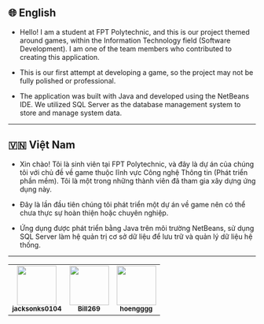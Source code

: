 ## 🌐 English

- Hello! I am a student at FPT Polytechnic, and this is our project themed around games, within the Information Technology field (Software Development). I am one of the team members who contributed to creating this application.

- This is our first attempt at developing a game, so the project may not be fully polished or professional.

- The application was built with Java and developed using the NetBeans IDE. We utilized SQL Server as the database management system to store and manage system data.

---

## 🇻🇳 Việt Nam

- Xin chào! Tôi là sinh viên tại FPT Polytechnic, và đây là dự án của chúng tôi với chủ đề về game thuộc lĩnh vực Công nghệ Thông tin (Phát triển phần mềm). Tôi là một trong những thành viên đã tham gia xây dựng ứng dụng này.

- Đây là lần đầu tiên chúng tôi phát triển một dự án về game nên có thể chưa thực sự hoàn thiện hoặc chuyên nghiệp.

- Ứng dụng được phát triển bằng Java trên môi trường NetBeans, sử dụng SQL Server làm hệ quản trị cơ sở dữ liệu để lưu trữ và quản lý dữ liệu hệ thống.

---
<table>
  <tr>
    <td align="center">
      <a href="https://github.com/jacksonks0104">
        <img src="https://avatars.githubusercontent.com/jacksonks0104" width="80px;" alt=""/>
        <br /><sub><b>jacksonks0104</b></sub>
      </a>
    </td>
    <td align="center">
      <a href="https://github.com/Bill269">
        <img src="https://avatars.githubusercontent.com/Bill269" width="80px;" alt=""/>
        <br /><sub><b>Bill269</b></sub>
      </a>
    </td>
    <td align="center">
      <a href="https://github.com/hoengggg">
        <img src="https://avatars.githubusercontent.com/hoengggg" width="80px;" alt=""/>
        <br /><sub><b>hoengggg</b></sub>
      </a>
    </td>
  </tr>
</table>
